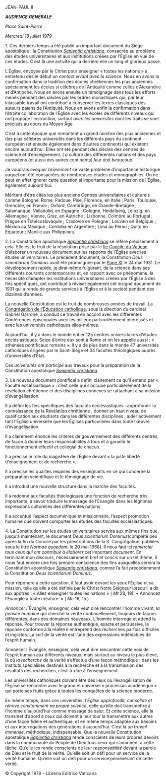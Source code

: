 JEAN-PAUL II

***AUDIENCE GÉNÉRALE***

*Place Saint-Pierre*

*Mercredi 18 juillet 1979*

1\. Ces derniers temps a été publié un important document du Siège apostolique : la Constitution *[Sapientia christiana](/content/john-paul-ii/fr/apost_constitutions/documents/hf_jp-ii_apc_15041979_sapientia-christiana.html)*, consacrée au problème des études universitaires et aux institutions créées par l’Église en vue de ces études. C’est là une activité qui a derrière elle un long et glorieux passé.

L’Église, envoyée par le Christ pour enseigner « toutes les nations » a entretenu dès le début *un contact vivant avec la science.* Nous en avons la confirmation dans la tradition des écoles chrétiennes les plus anciennes spécialement les écoles si célèbres de l’Antiquité comme celles d’Alexandrie et d’Antioche. Nous en avons ensuite un témoignage dans tous les efforts menés pendant des siècles par les ordres monastiques qui, par leur inlassable travail ont contribué à conserver les textes classiques des auteurs païens de l’Antiquité. Nous en avons enfin la confirmation dans l’étroite collaboration de l’Église avec les écoles de différents niveaux qui ont propagé l’instruction, surtout *avec les universités* dont les traits se sont précisés au cours du Moyen Âge.

C’est à cette époque que remontent un grand nombre des plus anciennes et des plus célèbres universités dans les différents pays du continent européen (et ensuite également dans d’autres continents) qui existent encore aujourd’hui. Elles ont été pendant des siècles des centres de science et d’enseignement. *La culture* des différentes nations et des pays européens (et aussi des autres continents) *leur doit beaucoup.*

Je voudrais *évoquer brièvement* ce vaste problème d’importance historique auquel ont été consacrées de nombreuses études et monographies. On ne peut en effet ignorer cette question si importante pour la mission de l’Église, également aujourd'hui.

Méritent d’être cités les plus anciens Centres universitaires et culturels comme Bologne, Rome, Padoue, Pise, Florence, en Italie ; Paris, Toulouse, Grenoble, en France ; Oxford, Cambridge, en Grande-Bretagne ; Salamanque, Valladolid, en Espagne ; Cologne, Heidelberg, Leipzig, en Allemagne ; Vienne, Graz, en Autriche ; Lisbonne, Coïmbre au Portugal ; Prague en Tchécoslovaquie ; Cracovie en Pologne ; Louvain en Belgique ; Mexico au Mexique ; Cordoba en Argentine ; Lima au Pérou ; Quito en Équateur ; Manille aux Philippines.

2\. La Constitution apostolique *[Sapientia christiana](/content/john-paul-ii/fr/apost_constitutions/documents/hf_jp-ii_apc_15041979_sapientia-christiana.html)* se réfère précisément à cela. Elle est le fruit de la résolution prise par le [IIe Concile du Vatican](http://www.vatican.va/archive/hist_councils/ii_vatican_council/index_fr.htm) d’élaborer un nouveau document sur les rapports de l’Église avec les études universitaires. Le précédent document, la Constitution *Deus scientiarum Dominus* avait été promulguée par le [Pape XI](/content/pius-xi/fr.html) le 24 mai 1931. Le développement rapide, je dirai même fulgurant, de la science dans ses différents courants contemporains et, en rapport avec ce phénomène, la nécessité d’adapter les institutions universitaires créées par l’Église à des fins spécifiques, ont contribué à réviser également cet insigne document de 1931 qui a rendu de grands services à l’Église et à la société pendant des dizaines d’années.

La nouvelle Constitution est le fruit de nombreuses années de travail. La [Congrégation de l’Éducation catholique](http://www.vatican.va/roman_curia/congregations/ccatheduc/index_fr.htm), sous la direction du cardinal Gabriel Garrone, a conduit ce travail en accord avec les différentes Conférences épiscopales avec les milieux particulièrement intéressés et avec les universités catholiques elles-mêmes.

Aujourd’hui, il y a dans le monde entier 125 centres universitaires d’études ecclésiastiques. Seize d’entre eux sont à Rome et on les appelle aussi : « athénées pontificaux romains ». Il y a de plus dans le monde 47 universités catholiques érigées par le Saint-Siège et 34 facultés théologiques auprès d’universités d’État.

Ces *universités ont participé* aux travaux pour la préparation de la Constitution apostolique *[Sapientia christiana](/content/john-paul-ii/fr/apost_constitutions/documents/hf_jp-ii_apc_15041979_sapientia-christiana.html)*.

3\. Le nouveau document pontifical a défini clairement ce qu’il entend par « Faculté ecclésiastique » : c’est celle qui s’occupe particulièrement de la révélation chrétienne et des disciplines connexes se rattachant à sa mission d’évangélisation.

Il a défini les fins spécifiques des facultés ecclésiastiques : approfondir la connaissance de la Révélation chrétienne ; donner un haut niveau de qualification aux étudiants dans les différentes disciplines ; aider activement tant l’Église universelle que les Églises particulières dans toute l’œuvre d’évangélisation.

Il a clairement énoncé les critères de gouvernement des différents centres, de façon à donner leurs responsabilités à tous et à garantir le fonctionnement effectif et collégial de chacun.

Il a précisé le rôle du magistère de l’Église devant « la juste liberté d’enseignement et de recherche ».

Il a précisé les qualités requises des enseignants en ce qui concerne la préparation scientifique et le témoignage de vie.

Il a introduit une nouvelle structure dans la marche des facultés.

Il a redonné aux facultés théologiques une fonction de recherche très importante, à savoir traduire le message de l’Évangile dans les légitimes expressions culturelles des différentes nations.

Il a accentué l’aspect œcuménique et missionnaire, l’aspect promotion humaine que doivent comporter les études des facultés ecclésiastiques.

4\. La Constitution sur les études universitaires servira aux mêmes fins que, jusqu’à maintenant, le document *Deus scientiarum Dominus*(complété peu après la fin du Concile par les prescriptions de la S. Congrégation, publiées sous le titre *Normae quaedam*, le 20 mai 1968). Il nous faut ici *remercier tous ceux qui ont contribué à élaborer* cet important *document*. En terminant mon discours, nécessairement bref et concis sur un tel thème, il nous faut encore une fois prendre conscience des fins auxquelles servira la Constitution apostolique *[Sapientia christiana](/content/john-paul-ii/fr/apost_constitutions/documents/hf_jp-ii_apc_15041979_sapientia-christiana.html)*, comme l’a fait précédemment la Constitution *Deus scientiarum Dominus*.

Pour répondre à cette question, il faut avoir devant les yeux l’Église et sa mission, telle qu’elle a été définie par le Christ Notre Seigneur lorsqu’il a dit aux apôtres : « Allez enseigner toutes les nations » ( *Mt* 28, 19), « Annoncez l’Évangile à toute créature. » ( *Mc* 16, 15.)

*Annoncer l’Évangile, enseigner,* cela veut dire rencontrer l’homme vivant, *la pensée humaine* qui cherche la vérité continuellement, toujours de façons différentes, dans des domaines nouveaux. L’homme interroge et attend la réponse. Pour trouver la réponse authentique, exacte et persuasive, la réponse conforme à la réalité il entreprend des recherches parfois difficiles et ingrates. La soif de la vérité est l’une des expressions indéniables de l’esprit humain.

Annoncer l’Évangile, enseigner, cela veut dire rencontrer cette voix de l’esprit humain aux différents niveaux, mais surtout au niveau le plus élevé, là où *la recherche* de la vérité s’effectue d’une façon méthodique : dans les instituts spécialisés destinés à la recherche et à la transmission des résultats des recherches, c’est-à-dire à l’enseignement.

Les universités catholiques doivent être des lieux où l’évangélisation de l’Église se rencontre avec le grand et universel « processus académique » qui porte ses fruits grâce à toutes les conquêtes de la science moderne.

En même temps, dans ces universités, *l’Église approfondit, consolide et rénove constamment sa propre science*, celle qu’elle doit transmettre à l’homme d’aujourd’hui comme message de salut. Et cette science, elle la transmet d’abord à ceux qui doivent à leur tour la transmettre aux autres d’une façon fidèle et authentique, et en même temps adaptée aux besoins et aux interrogations des générations d’aujourd’hui. C’est là *un travail immense*, méthodique, indispensable. Que la nouvelle Constitution apostolique *[Sapientia christiana](/content/john-paul-ii/fr/apost_constitutions/documents/hf_jp-ii_apc_15041979_sapientia-christiana.html)* rende conscients de leurs propres devoirs dans la communauté du Peuple de Dieu tous ceux qui s’adonnent à cette tâche. Qu’elle les rende conscients de leur *responsabilité* devant la parole de Dieu et le fruit de la vérité. Qu’elle soit un défi pour un service de la vérité humaine. Qu’elle soit un défi pour un service persévérant de cette vérité.

© Copyright 1979 - Libreria Editrice Vaticana